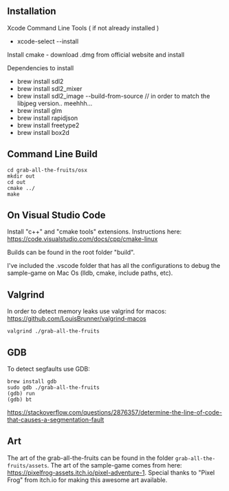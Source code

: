 ## Installation
Xcode Command Line Tools ( if not already installed )

 - xcode-select --install

Install cmake - download .dmg from official website and install

Dependencies to install

 - brew install sdl2
 - brew install sdl2_mixer
 - brew install sdl2_image --build-from-source // in order to match the libjpeg version.. meehhh...
 - brew install glm
 - brew install rapidjson
 - brew install freetype2
 - brew install box2d

## Command Line Build

```
cd grab-all-the-fruits/osx
mkdir out
cd out
cmake ../
make
```

## On Visual Studio Code

Install "c++" and "cmake tools" extensions. Instructions here: https://code.visualstudio.com/docs/cpp/cmake-linux

Builds can be found in the root folder "build".

I've included the .vscode folder that has all the configurations to debug the sample-game on Mac Os (lldb, cmake, include paths, etc).

## Valgrind

In order to detect memory leaks use valgrind for macos: https://github.com/LouisBrunner/valgrind-macos
```
valgrind ./grab-all-the-fruits
```

## GDB

To detect segfaults use GDB: 
```
brew install gdb
sudo gdb ./grab-all-the-fruits
(gdb) run
(gdb) bt
```
https://stackoverflow.com/questions/2876357/determine-the-line-of-code-that-causes-a-segmentation-fault

## Art

The art of the grab-all-the-fruits can be found in the folder ```grab-all-the-fruits/assets```. The art
of the sample-game comes from here: https://pixelfrog-assets.itch.io/pixel-adventure-1.
Special thanks to "Pixel Frog" from itch.io for making this awesome art available.
